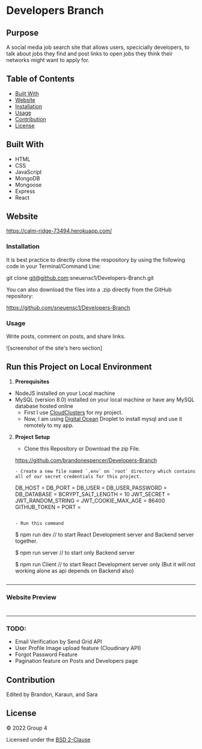 # Developers Branch

## Purpose

A social media job search site that allows users, specicially developers, to talk about jobs they find and post links to open jobs they think their networks might want to apply for.

## Table of Contents
- [Built With](#built-with)
- [Website](#website)
- [Installation](#installation)
- [Usage](#usage)
- [Contribution](#contribution)
- [License](#license)

## Built With

* HTML
* CSS
* JavaScript
* MongoDB
* Mongoose
* Express
* React

## Website

https://calm-ridge-73494.herokuapp.com/

### Installation

It is best practice to directly clone the respository by using the following code in your Terminal/Command Line:

git clone git@github.com:sneuensc1/Developers-Branch.git

You can also download the files into a .zip directly from the GitHub repository: 

https://github.com/sneuensc1/Developers-Branch

### Usage

Write posts, comment on posts, and share links.

![screenshot of the site's hero section]






## Run this Project on Local Environment

1. **Prerequisites**

- NodeJS installed on your Local machine
- MySQL (version 8.0) installed on your local machine or have any MySQL database hosted online
  - First I use [CloudClusters](https://www.cloudclusters.io/) for my project.
  - Now, I am using [Digital Ocean](https://m.do.co/c/bf7c82c22af1) Droplet to install mysql and use it remotely to my app.

2. **Project Setup**

   - Clone this Repository or Download the zip File.

    https://github.com/brandonespencer/Developers-Branch

     ```
   - Create a new file named `.env` on `root` directory which contains all of our secret credentials for this project.

     ```
     DB_HOST = <Database Hostname>
     DB_PORT = <Database Port>
     DB_USER = <Database User>
     DB_USER_PASSWORD = <Database User Password>
     DB_DATABASE = <Database Name>
     BCRYPT_SALT_LENGTH = 10
     JWT_SECRET = <Your JWT Secret>
     JWT_RANDOM_STRING = <Any Random String>
     JWT_COOKIE_MAX_AGE = 86400
     GITHUB_TOKEN = <Personal Access Token for Github API>
     PORT = <Which port NodeJS server should listen on your local machine>
     ```

   - Run this command

     ```
     $ npm run dev  // to start React Development server and Backend server together.

     $ npm run server // to start only Backend server

     $ npm run Client // to start React Development server only (But it will not working alone as api depends on Backend also)
     ```

---

### Website Preview

#

---

### TODO:

- Email Verification by Send Grid API
- User Profile Image upload feature (Cloudinary API)
- Forgot Password Feature
- Pagination feature on Posts and Developers page


## Contribution
Edited by Brandon, Karaun, and Sara

## License

&copy; 2022 Group 4

Licensed under the [BSD 2-Clause](LICENSE.txt)
